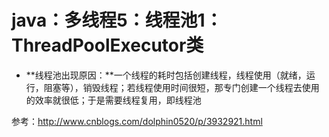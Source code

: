 # java：多线程5：线程池1：ThreadPoolExecutor类

* **线程池出现原因：**一个线程的耗时包括创建线程，线程使用（就绪，运行，阻塞等），销毁线程；若线程使用时间很短，那专门创建一个线程去使用的效率就很低；于是需要线程复用，即线程池



参考：http://www.cnblogs.com/dolphin0520/p/3932921.html

